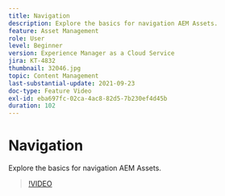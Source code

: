 ```yaml
---
title: Navigation
description: Explore the basics for navigation AEM Assets.
feature: Asset Management
role: User
level: Beginner
version: Experience Manager as a Cloud Service
jira: KT-4832
thumbnail: 32046.jpg
topic: Content Management
last-substantial-update: 2021-09-23
doc-type: Feature Video
exl-id: eba697fc-02ca-4ac8-82d5-7b230ef4d45b
duration: 102
---
```

# Navigation

Explore the basics for navigation AEM Assets.

>[!VIDEO](https://video.tv.adobe.com/v/32046?quality=12&learn=on)
